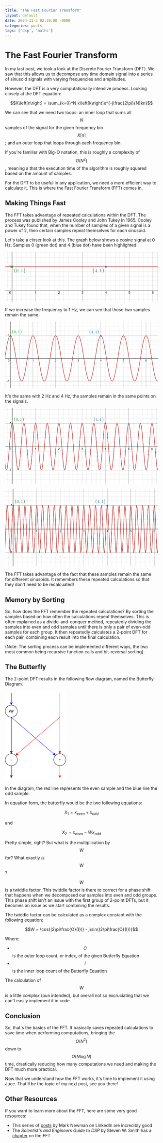 ```yaml
---
title: "The Fast Fourier Transform"
layout: default
date: 2024-11-3 02:30:00 -0000
categories: posts
tags: ['dsp', 'maths']
---
```


# The Fast Fourier Transform

In my last post, we took a look at the Discrete Fourier Transform (DFT). We saw that this allows us to
decompose any time domain signal into a series of sinusoid signals with varying frequencies and 
amplitudes. 

However, the DFT is a very computationally intensive process. Looking closely at the DFT equation:

$$X\left[n\right] = \sum_{k=0}^N x\left[k\right]e^{-j\frac{2\pi}{N}kn}$$

We can see that we need two loops: an inner loop that sums all $$N$$ samples of the signal for the given
frequency bin $$X\left[n\right]$$; and an outer loop that loops through each frequency bin.

If you're familiar with Big-O notation, this is roughly a complexity of $$O\left(N^2\right)$$, meaning 
a that the execution time of the algorithm is roughly squared based on the amount of samples.

For the DFT to be useful in any application, we need a more efficient way to calculate it. This is where
the Fast Fourier Transform (FFT) comes in.

## Making Things Fast

The FFT takes advantage of repeated calculations within the DFT. The process was published by James Cooley
and John Tukey in 1965. Cooley and Tukey found that, when the number of samples of a given signal is a power
of 2, then certain samples repeat themselves for each sinusoid. 

Let's take a closer look at this. The graph below shows a cosine signal at 0 Hz. Samples 0 (green dot) and 
4 (blue dot) have been highlighted.

![0 Hz Cosine](/img/fft_0hz_cos.PNG)

If we increase the frequency to 1 Hz, we can see that those two samples remain the same.

![1 Hz Cosine](/img/fft_1hz_cos.PNG)

It's the same with 2 Hz and 4 Hz, the samples remain in the same points on the signals.

![2 Hz Cosine](/img/fft_2hz_cos.PNG)

![4 Hz Cosine](/img/fft_4hz_cos.PNG)

The FFT takes advantage of the fact that these samples remain the same for different sinusoids. It remembers 
these repeated calculations so that they don't need to be recalcuated!

## Memory by Sorting

So, how does the FFT remember the repeated calculations? By sorting the samples based on how often the 
calculations repeat themselves. This is often explained as a divide-and-conquer method, repeatedly dividing 
the samples into even and odd samples until there is only a pair of even-odd samples for each group. It then 
repeatedly calculates a 2-point DFT for each pair, combining each result into the final calculation.

(Note: The sorting process can be implemented different ways, the two most common being recursive function 
calls and bit-reversal sorting).

## The Butterfly

The 2-point DFT results in the following flow diagram, named the Butterfly Diagram.

![The Butterfly Diagram](/img/fft_butterfly.png)

In the diagram, the red line represents the even sample and the blue line the odd sample. 

In equation form, the butterfly would be the two following equations:

$$X_1 = x_{even} + x_{odd}$$

and

$$X_2 = x_{even} - Wx_{odd}$$

Pretty simple, right? But what is the multiplication by $$W$$ for? What exactly *is* $$W$$?

$$W$$ is a twiddle factor. This twiddle factor is there to correct for a phase shift that 
happens when we decomposed our samples into even and odd groups. This phase shift isn't an 
issue with the first group of 2-point DFTs, but it becomes an issue as we start combining the 
results.

The twiddle factor can be calculated as a complex constant with the following equation: 

$$W = \cos{(2\pi\frac{O}{I})} - j\sin{(2\pi\frac{O}{I})}$$

Where:
- $$O$$ is the outer loop count, or index, of the given Butterfly Equation
- $$I$$ is the inner loop count of the Butterfly Equation

The calculation of $$W$$ is a little *complex* (pun intended), but overall not so excruciating 
that we can't easily implement it in code.

## Conclusion

So, that's the basics of the FFT. It basically saves repeated calculations to save time when 
performing computations, bringing the $$O(N^2)$$ down to $$O(N\log{N})$$ time, drastically 
reducing how many computations we need and making the DFT much more practical.

Now that we understand how the FFT works, it's time to implement it using Juce. That'll be the 
topic of my next post, see you there!

## Other Resources

If you want to learn more about the FFT, here are some very good resources:

- This series of [posts](https://www.linkedin.com/pulse/how-fft-algorithm-works-part-1-repeating-mark-newman/) 
by Mark Newman on LinkedIn are incredibly good
- The *Scientist's and Engineers Guide to DSP* by Steven W. Smith has a [chapter](http://www.dspguide.com/ch12.htm)
on the FFT
